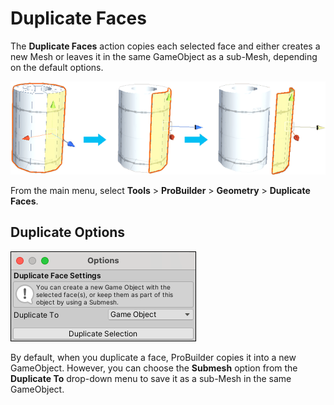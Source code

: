 # Duplicate Faces

The __Duplicate Faces__ action copies each selected face and either creates a new Mesh or leaves it in the same GameObject as a sub-Mesh, depending on the default options.

![Example of duplicating some faces on a cylinder to create a curved panel](images/FaceDuplicate_Example.png)

From the main menu, select **Tools** > **ProBuilder** > **Geometry** > **Duplicate Faces**.

## Duplicate Options

![Duplicate Face options](images/Face_Duplicate_props.png)

By default, when you duplicate a face, ProBuilder copies it into a new GameObject. However, you can choose the **Submesh** option from the **Duplicate To** drop-down menu to save it as a sub-Mesh in the same GameObject.

